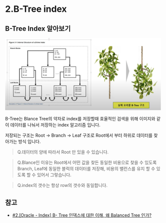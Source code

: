 # 2.B-Tree index

## B-Tree Index 알아보기

![](/study/assets/content_database_what_is_btree01.png)

B-Tree는 Blance Tree의 약자로 index를 저장할때 효율적인 검색을 위해 이미지와 같이 데이터를 나눠서 저장하는 index 알고리즘 입니다.

저장되는 구조는 Root -> Branch -> Leaf 구조로 Root에서 부터 하위로 데이터를 찾아가는 방식 입니다.

> Q.데이터의 양에 따라서 Root 만 있을 수 있습니다.

> Q.Blance인 이유는 Root에서 어떤 값을 찾든 동일한 비용으로 찾을 수 있도록 Branch, Leaf에 동일한 블럭의 데이터를 저장해, 비용의 밸런스를 유지 할 수 있도록 할 수 있어서 그렇습니다.

> Q.index의 갯수는 항상 row의 갯수와 동일합니다.

## 참고

- [#2.[Oracle - Index] B- Tree 인덱스에 대한 이해, 왜 Balanced Tree 인가?](https://www.youtube.com/watch?v=UDC5yo1y8KQ&list=PL3036mp45iYybV1UzXvnuE4CtlgX6_hHx&index=2)
